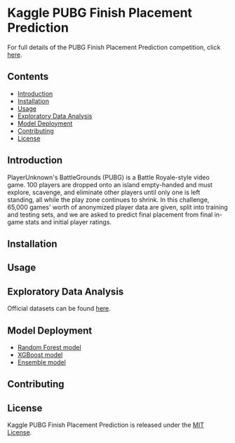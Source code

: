 # Kaggle PUBG Finish Placement Prediction
For full details of the PUBG Finish Placement Prediction competition, click [here](https://www.kaggle.com/c/pubg-finish-placement-prediction).

## Contents
- [Introduction](#Introduction)
- [Installation](#Installation)
- [Usage](#Usage)
- [Exploratory Data Analysis](#Exploratory-Data-Analysis)
- [Model Deployment](#Model-Deployment)
- [Contributing](#Contributing)
- [License](#License)

## Introduction
PlayerUnknown's BattleGrounds (PUBG) is a Battle Royale-style video game. 100 players are dropped onto an island empty-handed and must explore, scavenge, and eliminate other players until only one is left standing, all while the play zone continues to shrink. In this challenge, 65,000 games' worth of anonymized player data are given, split into training and testing sets, and we are asked to predict final placement from final in-game stats and initial player ratings.

## Installation

## Usage

## Exploratory Data Analysis
Official datasets can be found [here](https://www.kaggle.com/c/pubg-finish-placement-prediction/data).

## Model Deployment
- [Random Forest model](./pubg-finish-placement-prediction-rf.ipynb)
- [XGBoost model](./pubg-finish-placement-prediction-xgb.ipynb)
- [Ensemble model](./pubg-finish-placement-prediction-ensemble.ipynb)

## Contributing

## License
Kaggle PUBG Finish Placement Prediction is released under the [MIT License](./LICENSE).
